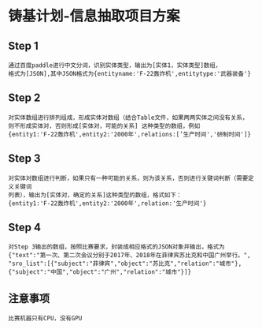 # 铸基计划-信息抽取项目方案

## Step 1
    通过百度paddle进行中文分词，识别实体类型，输出为[实体1，实体类型]数组，
    格式为[JSON],其中JSON格式为{entityname:'F-22轰炸机',entitytype:'武器装备'}
  

## Step 2

    对实体数组进行排列组成，形成实体对数组（结合Table文件，如果两两实体之间没有关系，
    则不形成实体对，否则形成[实体对，可能的关系] 这种类型的数组，例如
    {entity1:'F-22轰炸机',entity2:'2000年',relations:[’生产时间','研制时间']}
    
## Step 3

    对实体对数组进行判断，如果只有一种可能的关系，则为该关系，否则进行关键词判断（需要定义关键词
    列表），输出为[实体对，确定的关系]这种类型的数组，格式如下：
    {entity1:'F-22轰炸机',entity2:'2000年',relation:'生产时间'}
    
## Step 4

    对Step 3输出的数组，按照比赛要求，封装成相应格式的JSON对象并输出，格式为
    {"text":"第一次、第二次会议分别于2017年、2018年在菲律宾苏比克和中国广州举行。",
    "sro_list":[{"subject":"菲律宾","object":"苏比克","relation":"城市"},
    {"subject":"中国","object":"广州","relation":"城市"}]}
    
    
## 注意事项

    比赛机器只有CPU，没有GPU

    
  